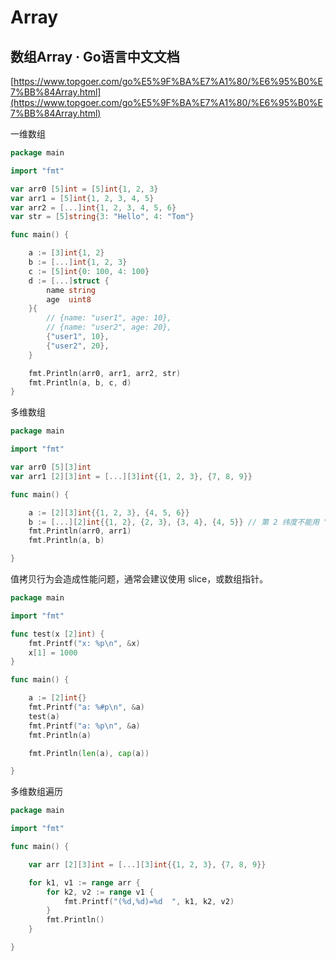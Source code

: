 # Array

## 数组Array · Go语言中文文档

[https://www.topgoer.com/go%E5%9F%BA%E7%A1%80/%E6%95%B0%E7%BB%84Array.html](https://www.topgoer.com/go%E5%9F%BA%E7%A1%80/%E6%95%B0%E7%BB%84Array.html)

一维数组

```go
package main

import "fmt"

var arr0 [5]int = [5]int{1, 2, 3}
var arr1 = [5]int{1, 2, 3, 4, 5}
var arr2 = [...]int{1, 2, 3, 4, 5, 6}
var str = [5]string{3: "Hello", 4: "Tom"}

func main() {

	a := [3]int{1, 2}
	b := [...]int{1, 2, 3}
	c := [5]int{0: 100, 4: 100}
	d := [...]struct {
		name string
		age  uint8
	}{
		// {name: "user1", age: 10},
		// {name: "user2", age: 20},
		{"user1", 10},
		{"user2", 20},
	}

	fmt.Println(arr0, arr1, arr2, str)
	fmt.Println(a, b, c, d)
}
```

多维数组

```go
package main

import "fmt"

var arr0 [5][3]int
var arr1 [2][3]int = [...][3]int{{1, 2, 3}, {7, 8, 9}}

func main() {

	a := [2][3]int{{1, 2, 3}, {4, 5, 6}}
	b := [...][2]int{{1, 2}, {2, 3}, {3, 4}, {4, 5}} // 第 2 纬度不能用 "..."。
	fmt.Println(arr0, arr1)
	fmt.Println(a, b)

}

```

值拷贝行为会造成性能问题，通常会建议使用 slice，或数组指针。

```go
package main

import "fmt"

func test(x [2]int) {
	fmt.Printf("x: %p\n", &x)
	x[1] = 1000
}

func main() {

	a := [2]int{}
	fmt.Printf("a: %#p\n", &a)
	test(a)
	fmt.Printf("a: %p\n", &a)
	fmt.Println(a)

	fmt.Println(len(a), cap(a))

}

```

多维数组遍历

```go
package main

import "fmt"

func main() {

	var arr [2][3]int = [...][3]int{{1, 2, 3}, {7, 8, 9}}

	for k1, v1 := range arr {
		for k2, v2 := range v1 {
			fmt.Printf("(%d,%d)=%d	", k1, k2, v2)
		}
		fmt.Println()
	}

}

```
